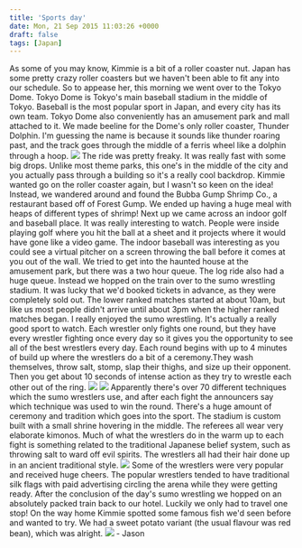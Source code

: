 ```yaml
---
title: 'Sports day'
date: Mon, 21 Sep 2015 11:03:26 +0000
draft: false
tags: [Japan]
---
```


As some of you may know, Kimmie is a bit of a roller coaster nut. Japan has some pretty crazy roller coasters but we haven't been able to fit any into our schedule. So to appease her, this morning we went over to the Tokyo Dome. Tokyo Dome is Tokyo's main baseball stadium in the middle of Tokyo. Baseball is the most popular sport in Japan, and every city has its own team. Tokyo Dome also conveniently has an amusement park and mall attached to it. We made beeline for the Dome's only roller coaster, Thunder Dolphin. I'm guessing the name is because it sounds like thunder roaring past, and the track goes through the middle of a ferris wheel like a dolphin through a hoop. [![](https://jovialdragon.files.wordpress.com/2015/09/img_1350.jpg)](https://jovialdragon.files.wordpress.com/2015/09/img_1350.jpg) The ride was pretty freaky. It was really fast with some big drops. Unlike most theme parks, this one's in the middle of the city and you actually pass through a building so it's a really cool backdrop. Kimmie wanted go on the roller coaster again, but I wasn't so keen on the idea! Instead, we wandered around and found the Bubba Gump Shrimp Co., a restaurant based off of Forest Gump. We ended up having a huge meal with heaps of different types of shrimp! Next up we came across an indoor golf and baseball place. It was really interesting to watch. People were inside playing golf where you hit the ball at a sheet and it projects where it would have gone like a video game. The indoor baseball was interesting as you could see a virtual pitcher on a screen throwing the ball before it comes at you out of the wall. We tried to get into the haunted house at the amusement park, but there was a two hour queue. The log ride also had a huge queue. Instead we hopped on the train over to the sumo wrestling stadium. It was lucky that we'd booked tickets in advance, as they were completely sold out. The lower ranked matches started at about 10am, but like us most people didn't arrive until about 3pm when the higher ranked matches began. I really enjoyed the sumo wrestling. It's actually a really good sport to watch. Each wrestler only fights one round, but they have every wrestler fighting once every day so it gives you the opportunity to see all of the best wrestlers every day. Each round begins with up to 4 minutes of build up where the wrestlers do a bit of a ceremony.They wash themselves, throw salt, stomp, slap their thighs, and size up their opponent. Then you get about 10 seconds of intense action as they try to wrestle each other out of the ring. [![](https://jovialdragon.files.wordpress.com/2015/09/img_1364.jpg)](https://jovialdragon.files.wordpress.com/2015/09/img_1364.jpg) [![](https://jovialdragon.files.wordpress.com/2015/09/img_1365.jpg)](https://jovialdragon.files.wordpress.com/2015/09/img_1365.jpg) Apparently there's over 70 different techniques which the sumo wrestlers use, and after each fight the announcers say which technique was used to win the round. There's a huge amount of ceremony and tradition which goes into the sport. The stadium is custom built with a small shrine hovering in the middle. The referees all wear very elaborate kimonos. Much of what the wrestlers do in the warm up to each fight is something related to the traditional Japanese belief system, such as throwing salt to ward off evil spirits. The wrestlers all had their hair done up in an ancient traditional style. [![](https://jovialdragon.files.wordpress.com/2015/09/img_1353.jpg)](https://jovialdragon.files.wordpress.com/2015/09/img_1353.jpg) Some of the wrestlers were very popular and received huge cheers. The popular wrestlers tended to have traditional silk flags with paid advertising circling the arena while they were getting ready. After the conclusion of the day's sumo wrestling we hopped on an absolutely packed train back to our hotel. Luckily we only had to travel one stop! On the way home Kimmie spotted some famous fish we'd seen before and wanted to try. We had a sweet potato variant (the usual flavour was red bean), which was alright. [![](https://jovialdragon.files.wordpress.com/2015/09/img_1367.jpg)](https://jovialdragon.files.wordpress.com/2015/09/img_1367.jpg) \- Jason